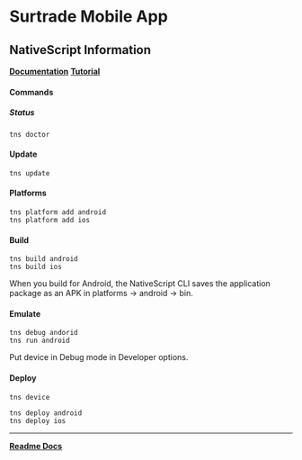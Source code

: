 # Surtrade Mobile App
## NativeScript Information
**[Documentation](https://docs.nativescript.org/angular/start/introduction.html)**
**[Tutorial](https://docs.nativescript.org/angular/tutorial/ng-chapter-0.html)**

#### Commands
##### Status
```
tns doctor
```
#### Update
```
tns update
```
#### Platforms
```
tns platform add android
tns platform add ios
```
#### Build
```
tns build android
tns build ios
```
When you build for Android, the NativeScript CLI saves the application package as an APK in platforms → android → bin.
#### Emulate
```
tns debug andorid
tns run android
```
Put device in Debug mode in Developer options.
#### Deploy
```
tns device

tns deploy android
tns deploy ios
```

---
**[Readme Docs](https://github.com/adam-p/markdown-here/wiki/Markdown-Cheatsheet#headers)**
